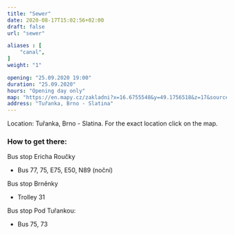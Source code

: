```yaml
---
title: "Sewer"
date: 2020-08-17T15:02:56+02:00
draft: false
url: "sewer"

aliases : [
    "canal",
]
weight: "1"

opening: "25.09.2020 19:00"
duration: "25.09.2020"
hours: "Opening day only"
map: "https://en.mapy.cz/zakladni?x=16.6755548&y=49.1756518&z=17&source=coor&id=16.675404629967574%2C49.17613221437531"
address: "Tuřanka, Brno - Slatina"
---
```


Location: Tuřanka, Brno - Slatina. For the exact location click on the map.


### How to get there:

Bus stop Ericha Roučky
- Bus 77, 75, E75, E50, N89 (noční)

Bus stop Brněnky
- Trolley 31

Bus stop Pod Tuřankou:
- Bus 75, 73

